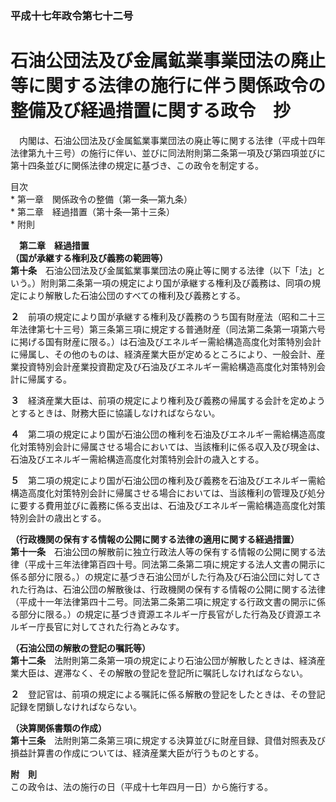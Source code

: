 ### 平成十七年政令第七十二号  
# 石油公団法及び金属鉱業事業団法の廃止等に関する法律の施行に伴う関係政令の整備及び経過措置に関する政令　抄  
　内閣は、石油公団法及び金属鉱業事業団法の廃止等に関する法律（平成十四年法律第九十三号）の施行に伴い、並びに同法附則第二条第一項及び第四項並びに第十四条並びに関係法律の規定に基づき、この政令を制定する。  
  
目次  
	* 第一章　関係政令の整備（第一条―第九条）  
	* 第二章　経過措置（第十条―第十三条）  
	* 附則  
  
&emsp;**第二章　経過措置**  
**（国が承継する権利及び義務の範囲等）**  
**第十条**　石油公団法及び金属鉱業事業団法の廃止等に関する法律（以下「法」という。）附則第二条第一項の規定により国が承継する権利及び義務は、同項の規定により解散した石油公団のすべての権利及び義務とする。  
  
**２**　前項の規定により国が承継する権利及び義務のうち国有財産法（昭和二十三年法律第七十三号）第三条第三項に規定する普通財産（同法第二条第一項第六号に掲げる国有財産に限る。）は石油及びエネルギー需給構造高度化対策特別会計に帰属し、その他のものは、経済産業大臣が定めるところにより、一般会計、産業投資特別会計産業投資勘定及び石油及びエネルギー需給構造高度化対策特別会計に帰属する。  
  
**３**　経済産業大臣は、前項の規定により権利及び義務の帰属する会計を定めようとするときは、財務大臣に協議しなければならない。  
  
**４**　第二項の規定により国が石油公団の権利を石油及びエネルギー需給構造高度化対策特別会計に帰属させる場合においては、当該権利に係る収入及び現金は、石油及びエネルギー需給構造高度化対策特別会計の歳入とする。  
  
**５**　第二項の規定により国が石油公団の権利及び義務を石油及びエネルギー需給構造高度化対策特別会計に帰属させる場合においては、当該権利の管理及び処分に要する費用並びに義務に係る支出は、石油及びエネルギー需給構造高度化対策特別会計の歳出とする。  
  
**（行政機関の保有する情報の公開に関する法律の適用に関する経過措置）**  
**第十一条**　石油公団の解散前に独立行政法人等の保有する情報の公開に関する法律（平成十三年法律第百四十号。同法第二条第二項に規定する法人文書の開示に係る部分に限る。）の規定に基づき石油公団がした行為及び石油公団に対してされた行為は、石油公団の解散後は、行政機関の保有する情報の公開に関する法律（平成十一年法律第四十二号。同法第二条第二項に規定する行政文書の開示に係る部分に限る。）の規定に基づき資源エネルギー庁長官がした行為及び資源エネルギー庁長官に対してされた行為とみなす。  
  
**（石油公団の解散の登記の嘱託等）**  
**第十二条**　法附則第二条第一項の規定により石油公団が解散したときは、経済産業大臣は、遅滞なく、その解散の登記を登記所に嘱託しなければならない。  
  
**２**　登記官は、前項の規定による嘱託に係る解散の登記をしたときは、その登記記録を閉鎖しなければならない。  
  
**（決算関係書類の作成）**  
**第十三条**　法附則第二条第三項に規定する決算並びに財産目録、貸借対照表及び損益計算書の作成については、経済産業大臣が行うものとする。  
  
**附　則**  
この政令は、法の施行の日（平成十七年四月一日）から施行する。  
  

